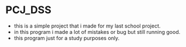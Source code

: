 # PCJ_DSS
- this is a simple project that i made for my last school project.
- in this program i made a lot of mistakes or bug but still running good.
- this program just for a study purposes only.
